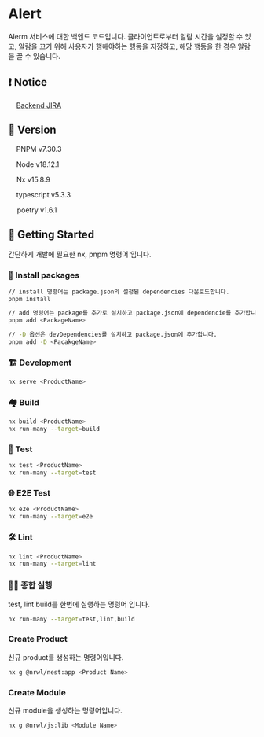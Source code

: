 
# Alert

Alerm 서비스에 대한 백엔드 코드입니다. 클라이언트로부터 알람 시간을 설정할 수 있고, 알람을 끄기 위해 사용자가 행해야하는 행동을 지정하고, 해당 행동을 한 경우 알람을 끌 수 있습니다.

## ❗️ Notice

<img src='https://static-00.iconduck.com/assets.00/jira-icon-256x256-cf536q0j.png' width='12.5'> [Backend JIRA](https://tatumhq.atlassian.net/wiki/spaces/BackendTeam/overview)


## 📌 Version

 <img src='https://d33wubrfki0l68.cloudfront.net/017d7d8828700fa58a0abdcd5538124a95e4f491/8d58a/ko/img/pnpm-light.svg' width='12.5'> PNPM v7.30.3

 <img src='https://cdn-icons-png.flaticon.com/512/5968/5968322.png' width='12.5'> Node v18.12.1

 <img src='https://nx.dev/favicon/favicon.svg' width='13'> Nx v15.8.9

 <img src='https://www.typescriptlang.org/favicon-32x32.png?v=8944a05a8b601855de116c8a56d3b3ae' width='12.5'> typescript v5.3.3

 <image src='https://python-poetry.org/images/favicon-origami-32.png' width='14'> poetry v1.6.1

## 🏃 Getting Started

간단하게 개발에 필요한 nx, pnpm 명령어 입니다.

### 🚧 Install packages

```bash
// install 명령어는 package.json의 설정된 dependencies 다운로드합니다.
pnpm install

// add 명령어는 package를 추가로 설치하고 package.json에 dependencie를 추가합니다.
pnpm add <PackageName>

// -D 옵션은 devDependencies를 설치하고 package.json에 추가합니다. 
pnpm add -D <PacakgeName>

```

### 🏗️ Development

``` bash
nx serve <ProductName>
```

### 🏘️ Build

``` bash
nx build <ProductName>
nx run-many --target=build
```

### 📄 Test

``` bash
nx test <ProductName>
nx run-many --target=test
```

### 🌐 E2E Test

``` bash
nx e2e <ProductName>
nx run-many --target=e2e
```

### 🛠️ Lint

``` bash
nx lint <ProductName>
nx run-many --target=lint
```

### 🚴‍♂️ 종합 실행

test, lint build를 한번에 실행하는 명령어 입니다.

``` bash
nx run-many --target=test,lint,build
```

### Create Product

신규 product를 생성하는 명령어입니다.

``` bash
nx g @nrwl/nest:app <Product Name>
```

### Create Module

신규 module을 생성하는 명령어입니다.

```bash
nx g @nrwl/js:lib <Module Name>
```
